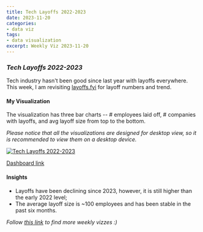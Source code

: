 ```yaml
---
title: Tech Layoffs 2022-2023
date: 2023-11-20
categories:
- data viz
tags:
- data visualization
excerpt: Weekly Viz 2023-11-20
---
```


### *Tech Layoffs 2022-2023*

Tech industry hasn't been good since last year with layoffs everywhere. This week, I am revisiting [layoffs.fyi](https://layoffs.fyi/) for layoff numbers and trend.  

#### My Visualization

The visualization has three bar charts -- # employees laid off, # companies with layoffs, and avg layoff size from top to the bottom.  

*Please notice that all the visualizations are designed for desktop view, so it is recommended to view them on a desktop device.*  

<div class='tableauPlaceholder' id='viz1700543794006' style='position: relative'>
  <noscript><a href='#'>
    <img alt='Tech Layoffs 2022-2023 ' src='https:&#47;&#47;public.tableau.com&#47;static&#47;images&#47;20&#47;20231120TechLayoffs2022-2023&#47;TechLayoffs2022-2023&#47;1_rss.png' style='border: none' />
  </a></noscript>
  <object class='tableauViz'  style='display:none;'>
    <param name='host_url' value='https%3A%2F%2Fpublic.tableau.com%2F' />
    <param name='embed_code_version' value='3' />
    <param name='site_root' value='' />
    <param name='name' value='20231120TechLayoffs2022-2023&#47;TechLayoffs2022-2023' />
    <param name='tabs' value='no' />
    <param name='toolbar' value='yes' />
    <param name='static_image' value='https:&#47;&#47;public.tableau.com&#47;static&#47;images&#47;20&#47;20231120TechLayoffs2022-2023&#47;TechLayoffs2022-2023&#47;1.png' />
    <param name='animate_transition' value='yes' />
    <param name='display_static_image' value='yes' />
    <param name='display_spinner' value='yes' />
    <param name='display_overlay' value='yes' />
    <param name='display_count' value='yes' />
    <param name='language' value='en-US' />
    <param name='filter' value='publish=yes' />
  </object></div>          
  <script type='text/javascript'>         
    var divElement = document.getElementById('viz1700543794006');       
    var vizElement = divElement.getElementsByTagName('object')[0];             
    if ( divElement.offsetWidth > 800 ) { vizElement.style.width='800px';vizElement.style.height='627px';} else if ( divElement.offsetWidth > 500 ) { vizElement.style.width='800px';vizElement.style.height='627px';} else { vizElement.style.width='100%';vizElement.style.height='727px';}               
    var scriptElement = document.createElement('script');             
    scriptElement.src = 'https://public.tableau.com/javascripts/api/viz_v1.js';    
    vizElement.parentNode.insertBefore(scriptElement, vizElement);           
  </script>  

[Dashboard link](https://public.tableau.com/views/20231120TechLayoffs2022-2023/TechLayoffs2022-2023?:language=en-US&publish=yes&:display_count=n&:origin=viz_share_link)
  
#### Insights
* Layoffs have been declining since 2023, however, it is still higher than the early 2022 level;
* The average layoff size is ~100 employees and has been stable in the past six months.  
   
*Follow [this link](https://yudong-94.github.io/personal-website/project/WeeklyViz2023/) to find more weekly vizzes :)*
